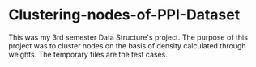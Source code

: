 # Clustering-nodes-of-PPI-Dataset
This was my 3rd semester Data Structure's project.
The purpose of this project was to cluster nodes on the basis of density calculated through weights.
The temporary files are the test cases.
